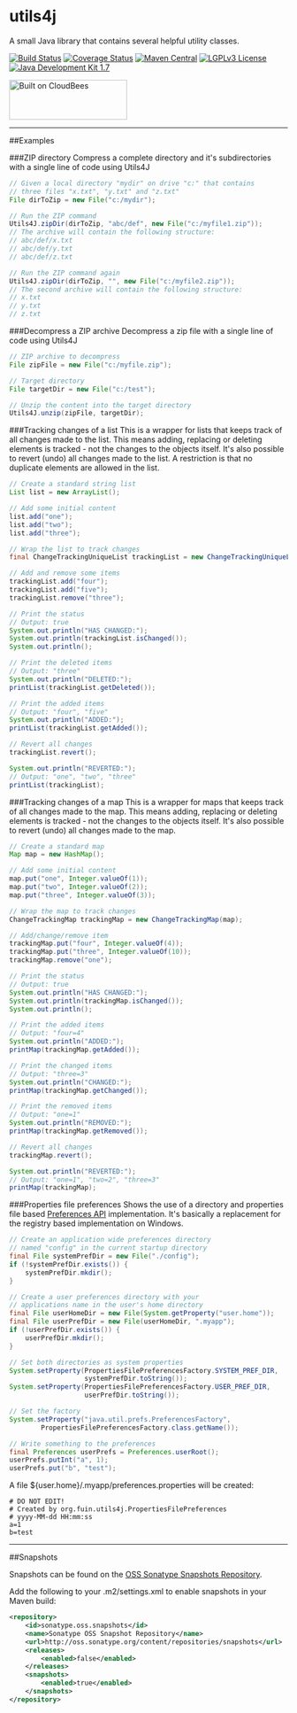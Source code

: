 utils4j
=======

A small Java library that contains several helpful utility classes.

[![Build Status](https://fuin-org.ci.cloudbees.com/job/utils4j/badge/icon)](https://fuin-org.ci.cloudbees.com/job/utils4j/)
[![Coverage Status](https://coveralls.io/repos/fuinorg/utils4j/badge.svg?branch=master)](https://coveralls.io/r/fuinorg/utils4j?branch=master)
[![Maven Central](https://maven-badges.herokuapp.com/maven-central/org.fuin/utils4j/badge.svg)](https://maven-badges.herokuapp.com/maven-central/org.fuin/utils4j/)
[![LGPLv3 License](http://img.shields.io/badge/license-LGPLv3-blue.svg)](https://www.gnu.org/licenses/lgpl.html)
[![Java Development Kit 1.7](https://img.shields.io/badge/JDK-1.7-green.svg)](http://www.oracle.com/technetwork/java/javase/downloads/jdk7-downloads-1880260.html)

<a href="https://fuin-org.ci.cloudbees.com/job/utils4j"><img src="http://www.fuin.org/images/Button-Built-on-CB-1.png" width="213" height="72" border="0" alt="Built on CloudBees"/></a>

* * *

##Examples

###ZIP directory
Compress a complete directory and it's subdirectories with a single line of code using Utils4J
```Java
// Given a local directory "mydir" on drive "c:" that contains
// three files "x.txt", "y.txt" and "z.txt"
File dirToZip = new File("c:/mydir");

// Run the ZIP command
Utils4J.zipDir(dirToZip, "abc/def", new File("c:/myfile1.zip"));
// The archive will contain the following structure:
// abc/def/x.txt
// abc/def/y.txt
// abc/def/z.txt

// Run the ZIP command again
Utils4J.zipDir(dirToZip, "", new File("c:/myfile2.zip"));
// The second archive will contain the following structure:
// x.txt
// y.txt
// z.txt
```

###Decompress a ZIP archive
Decompress a zip file with a single line of code using Utils4J 
```Java
// ZIP archive to decompress
File zipFile = new File("c:/myfile.zip");

// Target directory
File targetDir = new File("c:/test");

// Unzip the content into the target directory
Utils4J.unzip(zipFile, targetDir);
```

###Tracking changes of a list
This is a wrapper for lists that keeps track of all changes made to the list. This means adding, replacing or deleting elements is tracked - not the changes to the objects itself. It's also possible to revert (undo) all changes made to the list. A restriction is that no duplicate elements are allowed in the list. 
```Java
// Create a standard string list
List list = new ArrayList();

// Add some initial content
list.add("one");
list.add("two");
list.add("three");

// Wrap the list to track changes
final ChangeTrackingUniqueList trackingList = new ChangeTrackingUniqueList(list);

// Add and remove some items
trackingList.add("four");
trackingList.add("five");
trackingList.remove("three");

// Print the status
// Output: true
System.out.println("HAS CHANGED:");
System.out.println(trackingList.isChanged());
System.out.println();

// Print the deleted items
// Output: "three"
System.out.println("DELETED:");
printList(trackingList.getDeleted());

// Print the added items
// Output: "four", "five"
System.out.println("ADDED:");
printList(trackingList.getAdded());

// Revert all changes        
trackingList.revert();

System.out.println("REVERTED:");
// Output: "one", "two", "three"
printList(trackingList);        
```

###Tracking changes of a map
This is a wrapper for maps that keeps track of all changes made to the map. This means adding, replacing or deleting elements is tracked - not the changes to the objects itself. It's also possible to revert (undo) all changes made to the map.
```Java
// Create a standard map
Map map = new HashMap();

// Add some initial content
map.put("one", Integer.valueOf(1));
map.put("two", Integer.valueOf(2));
map.put("three", Integer.valueOf(3));

// Wrap the map to track changes
ChangeTrackingMap trackingMap = new ChangeTrackingMap(map);

// Add/change/remove item
trackingMap.put("four", Integer.valueOf(4));
trackingMap.put("three", Integer.valueOf(10));
trackingMap.remove("one");

// Print the status
// Output: true
System.out.println("HAS CHANGED:");
System.out.println(trackingMap.isChanged());
System.out.println();

// Print the added items
// Output: "four=4"
System.out.println("ADDED:");
printMap(trackingMap.getAdded());

// Print the changed items
// Output: "three=3"
System.out.println("CHANGED:");
printMap(trackingMap.getChanged());

// Print the removed items
// Output: "one=1"
System.out.println("REMOVED:");
printMap(trackingMap.getRemoved());        

// Revert all changes        
trackingMap.revert();

System.out.println("REVERTED:");
// Output: "one=1", "two=2", "three=3"
printMap(trackingMap);        
```

###Properties file preferences
Shows the use of a directory and properties file based [Preferences API](http://docs.oracle.com/javase/7/docs/technotes/guides/preferences/) implementation. It's basically a replacement for the registry based implementation on Windows.
```Java
// Create an application wide preferences directory 
// named "config" in the current startup directory
final File systemPrefDir = new File("./config");
if (!systemPrefDir.exists()) {
    systemPrefDir.mkdir();
}

// Create a user preferences directory with your 
// applications name in the user's home directory
final File userHomeDir = new File(System.getProperty("user.home"));
final File userPrefDir = new File(userHomeDir, ".myapp");
if (!userPrefDir.exists()) {
    userPrefDir.mkdir();
}

// Set both directories as system properties
System.setProperty(PropertiesFilePreferencesFactory.SYSTEM_PREF_DIR, 
                   systemPrefDir.toString());
System.setProperty(PropertiesFilePreferencesFactory.USER_PREF_DIR, 
                   userPrefDir.toString());

// Set the factory
System.setProperty("java.util.prefs.PreferencesFactory",
        PropertiesFilePreferencesFactory.class.getName());

// Write something to the preferences
final Preferences userPrefs = Preferences.userRoot();
userPrefs.putInt("a", 1);
userPrefs.put("b", "test");
```
A file ${user.home}/.myapp/preferences.properties will be created:
```
# DO NOT EDIT!
# Created by org.fuin.utils4j.PropertiesFilePreferences
# yyyy-MM-dd HH:mm:ss
a=1
b=test
```

* * *

##Snapshots

Snapshots can be found on the [OSS Sonatype Snapshots Repository](http://oss.sonatype.org/content/repositories/snapshots/org/fuin "Snapshot Repository"). 

Add the following to your .m2/settings.xml to enable snapshots in your Maven build:

```xml
<repository>
    <id>sonatype.oss.snapshots</id>
    <name>Sonatype OSS Snapshot Repository</name>
    <url>http://oss.sonatype.org/content/repositories/snapshots</url>
    <releases>
        <enabled>false</enabled>
    </releases>
    <snapshots>
        <enabled>true</enabled>
    </snapshots>
</repository>
```

 
